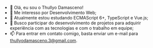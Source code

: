 - 👋 Olá, eu sou o Thullyo Damasceno!
- 👀 Me interesso por Desenvolvimento Web;
- 🌱 Atualmente estou estudando ECMAScript 6+, TypeScript e Vue.js;
- 💞️ Busco participar do desenvolvimento de projetos para adquirir experiência com as tecnologias e com o trabalho em equipe;
- 📫 Para entrar em contato comigo, basta enviar um e-mail para thullyodamasceno.3@gmail.com.

<!---
thullyoufrn/thullyoufrn is a ✨ special ✨ repository because its `README.md` (this file) appears on your GitHub profile.
You can click the Preview link to take a look at your changes.
--->
